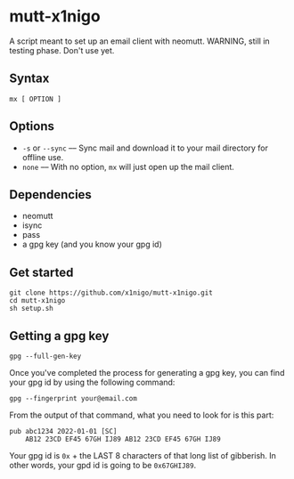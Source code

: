 # mutt-x1nigo
A script meant to set up an email client with neomutt. WARNING, still in testing phase. Don't use yet.

## Syntax
```
mx [ OPTION ]
```
## Options
- `-s` or `--sync` &ndash;&ndash; Sync mail and download it to your mail directory for offline use.
- `none` &ndash;&ndash; With no option, `mx` will just open up the mail client.

## Dependencies
- neomutt
- isync
- pass
- a gpg key (and you know your gpg id)

## Get started
```
git clone https://github.com/x1nigo/mutt-x1nigo.git
cd mutt-x1nigo
sh setup.sh
```

## Getting a gpg key
```
gpg --full-gen-key
```
Once you've completed the process for generating a gpg key, you can find your gpg id
by using the following command:
```
gpg --fingerprint your@email.com
```
From the output of that command, what you need to look for is this part:
```
pub abc1234 2022-01-01 [SC]
    AB12 23CD EF45 67GH IJ89 AB12 23CD EF45 67GH IJ89
```
Your gpg id is `0x` + the LAST 8 characters of that long list of gibberish. In other words,
your gpd id is going to be `0x67GHIJ89`.
